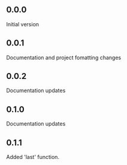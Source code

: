 ## 0.0.0

Initial version

## 0.0.1

Documentation and project fomatting changes

## 0.0.2

Documentation updates

## 0.1.0

Documentation updates

## 0.1.1

Added 'last' function.
